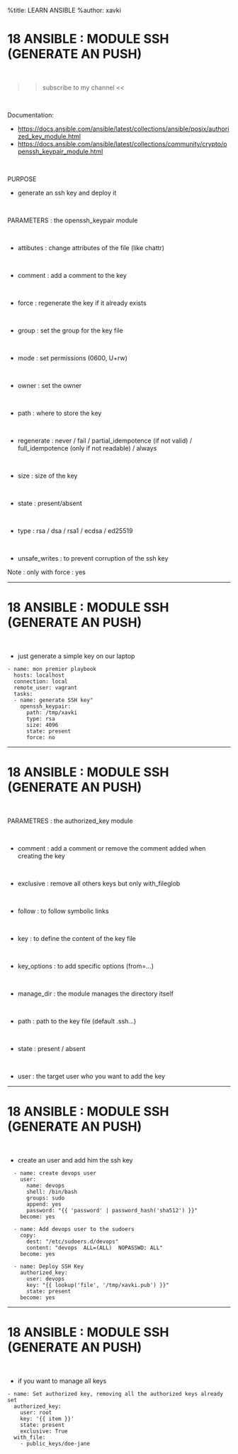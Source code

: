 %title: LEARN ANSIBLE
%author: xavki


# 18 ANSIBLE : MODULE SSH (GENERATE AN PUSH)

<br>

>> subscribe to my channel <<

<br>

Documentation:
* https://docs.ansible.com/ansible/latest/collections/ansible/posix/authorized_key_module.html
* https://docs.ansible.com/ansible/latest/collections/community/crypto/openssh_keypair_module.html


<br>

PURPOSE

* generate an ssh key and deploy it

<br>

PARAMETERS : the openssh_keypair module

<br>

* attibutes : change attributes of the file (like chattr)

<br>

* comment : add a comment to the key

<br>

* force : regenerate the key if it already exists

<br>

* group : set the group for the key file

<br>

* mode : set permissions (0600, U+rw)

<br>

* owner : set the owner

<br>

* path : where to store the key

<br>

* regenerate : never / fail / partial_idempotence (if not valid) / full_idempotence (only if not readable) / always

<br>

* size : size of the key

<br>

* state : present/absent

<br>

* type : rsa / dsa / rsa1 / ecdsa / ed25519

<br>

* unsafe_writes : to prevent corruption of the ssh key

Note : only with force : yes

-----------------------------------------------------------------------------

# 18 ANSIBLE : MODULE SSH (GENERATE AN PUSH)


<br>

* just generate a simple key on our laptop

``` 
- name: mon premier playbook
  hosts: localhost
  connection: local
  remote_user: vagrant
  tasks:
  - name: generate SSH key"
    openssh_keypair:
      path: /tmp/xavki
      type: rsa
      size: 4096
      state: present
      force: no
```


-----------------------------------------------------------------------------

# 18 ANSIBLE : MODULE SSH (GENERATE AN PUSH)


<br>

PARAMETRES : the authorized_key module

<br>

* comment : add a comment or remove the comment added when creating the key

<br>

* exclusive : remove all others keys but only with_fileglob

<br>

* follow : to follow symbolic links

<br>

* key : to define the content of the key file

<br>

* key_options : to add specific options (from=<ip>...)

<br>

* manage_dir : the module manages the directory itself

<br>

* path : path to the key file (default .ssh...)

<br>

* state : present / absent

<br>

* user : the target user who you want to add the key


-----------------------------------------------------------------------------

# 18 ANSIBLE : MODULE SSH (GENERATE AN PUSH)


<br>

* create an user and add him the ssh key

```
  - name: create devops user
    user:
      name: devops
      shell: /bin/bash
      groups: sudo
      append: yes
      password: "{{ 'password' | password_hash('sha512') }}"
    become: yes

  - name: Add devops user to the sudoers
    copy:
      dest: "/etc/sudoers.d/devops"
      content: "devops  ALL=(ALL)  NOPASSWD: ALL"
    become: yes

  - name: Deploy SSH Key
    authorized_key: 
      user: devops
      key: "{{ lookup('file', '/tmp/xavki.pub') }}"
      state: present
    become: yes
```


-----------------------------------------------------------------------------

# 18 ANSIBLE : MODULE SSH (GENERATE AN PUSH)

<br>

* if you want to manage all keys

```
- name: Set authorized key, removing all the authorized keys already set
  authorized_key:
    user: root
    key: '{{ item }}'
    state: present
    exclusive: True
  with_file:
    - public_keys/doe-jane
```
